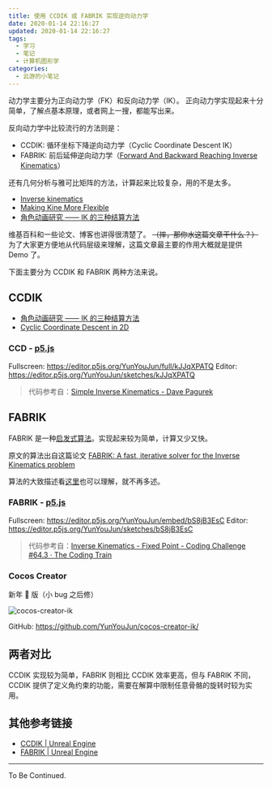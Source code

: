 ```yaml
---
title: 使用 CCDIK 或 FABRIK 实现逆向动力学
date: 2020-01-14 22:16:27
updated: 2020-01-14 22:16:27
tags:
  - 学习
  - 笔记
  - 计算机图形学
categories:
  - 云游的小笔记
---
```


<!-- more -->

动力学主要分为正向动力学（FK）和反向动力学（IK）。
正向动力学实现起来十分简单，了解点基本原理，或者网上一搜，都能写出来。

反向动力学中比较流行的方法则是：

- CCDIK: 循环坐标下降逆向动力学（Cyclic Coordinate Descent IK）
- FABRIK: 前后延伸逆向动力学（[Forward And Backward Reaching Inverse Kinematics](https://www.sciencedirect.com/science/article/pii/S1524070311000178)）

还有几何分析与雅可比矩阵的方法，计算起来比较复杂，用的不是太多。

- [Inverse kinematics](https://en.wikipedia.org/wiki/Inverse_kinematics)
- [Making Kine More Flexible](http://www.cs.cmu.edu/~15464-s13/lectures/lecture6/jlander_gamedev_nov98.pdf)
- [角色动画研究 —— IK 的三种结算方法](https://blog.csdn.net/noahzuo/article/details/53908141)

维基百科和一些论文、博客也讲得很清楚了。
~~（摔，那你水这篇文章干什么？）~~
为了大家更方便地从代码层级来理解，这篇文章最主要的作用大概就是提供 Demo 了。

下面主要分为 CCDIK 和 FABRIK 两种方法来说。

## CCDIK

- [角色动画研究 —— IK 的三种结算方法](https://blog.csdn.net/noahzuo/article/details/53908141)
- [Cyclic Coordinate Descent in 2D](http://www.ryanjuckett.com/programming/cyclic-coordinate-descent-in-2d/)

### CCD - [p5.js](https://p5js.org/zh-Hans/)

Fullscreen: <https://editor.p5js.org/YunYouJun/full/kJJqXPATQ>
Editor: <https://editor.p5js.org/YunYouJun/sketches/kJJqXPATQ>

> 代码参考自：[Simple Inverse Kinematics - Dave Pagurek](https://www.davepagurek.com/blog/inverse-kinematics/)

## FABRIK

FABRIK 是一种[启发式算法](https://baike.baidu.com/item/%E5%90%AF%E5%8F%91%E5%BC%8F%E7%AE%97%E6%B3%95/938987)。实现起来较为简单，计算又少又快。

原文的算法出自这篇论文 [FABRIK: A fast, iterative solver for the Inverse Kinematics problem](https://www.sciencedirect.com/science/article/pii/S1524070311000178)

算法的大致描述看[这里](https://blog.csdn.net/noahzuo/article/details/80188366)也可以理解，就不再多述。

### FABRIK - [p5.js](https://p5js.org/zh-Hans/)

Fullscreen: <https://editor.p5js.org/YunYouJun/embed/bS8jB3EsC>
Editor: <https://editor.p5js.org/YunYouJun/sketches/bS8jB3EsC>

> 代码参考自：[Inverse Kinematics - Fixed Point - Coding Challenge #64.3 · The Coding Train](https://thecodingtrain.com/CodingChallenges/064.3-inverse-kinematics-fixed-point)

### Cocos Creator

新年 🧨 版（小 bug 之后修）

![cocos-creator-ik](https://uss.yunyoujun.cn/images/cocos-creator-ik.jpg)

GitHub: <https://github.com/YunYouJun/cocos-creator-ik/>

## 两者对比

CCDIK 实现较为简单，FABRIK 则相比 CCDIK 效率更高，但与 FABRIK 不同，CCDIK 提供了定义角约束的功能，需要在解算中限制任意骨骼的旋转时较为实用。

## 其他参考链接

- [CCDIK | Unreal Engine](https://docs.unrealengine.com/4.27/zh-CN/AnimatingObjects/SkeletalMeshAnimation/NodeReference/SkeletalControls/CCDIK/)
- [FABRIK | Unreal Engine](https://docs.unrealengine.com/4.27/zh-CN/AnimatingObjects/SkeletalMeshAnimation/NodeReference/Fabrik)

---

To Be Continued.
